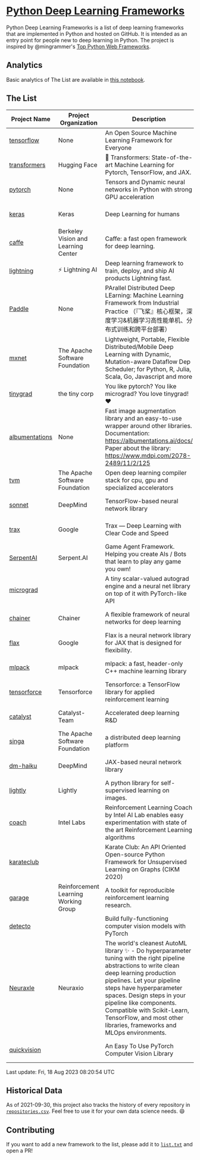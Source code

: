 # [Python Deep Learning Frameworks](https://www.github.com/shimst3r/python-deep-learning-frameworks)

Python Deep Learning Frameworks is a list of deep learning frameworks that are implemented in Python and hosted on GitHub. It is intended as an entry point for people new to deep learning in Python. The project is inspired by @mingrammer's [Top Python Web Frameworks](https://github.com/mingrammer/python-web-framework-stars).

## Analytics

Basic analytics of The List are available in [this notebook](./notebooks/development_over_time.ipynb).

## The List

| Project Name | Project Organization | Description | Stars | Forks | Open Issues | Last Commit |
| ------------ | -------------------- | ----------- | ----: | ----: | ----------: | ----------- |
| [tensorflow](https://tensorflow.org) | None | An Open Source Machine Learning Framework for Everyone | 176997 | 88815 | 2146 | 0 day(s) ago |
| [transformers](https://huggingface.co/transformers) | Hugging Face | 🤗 Transformers: State-of-the-art Machine Learning for Pytorch, TensorFlow, and JAX. | 110374 | 21909 | 747 | 0 day(s) ago |
| [pytorch](https://pytorch.org) | None | Tensors and Dynamic neural networks in Python with strong GPU acceleration | 69864 | 19145 | 12460 | 0 day(s) ago |
| [keras](http://keras.io/) | Keras | Deep Learning for humans | 59038 | 19403 | 373 | 1 day(s) ago |
| [caffe](http://caffe.berkeleyvision.org/) | Berkeley Vision and Learning Center | Caffe: a fast open framework for deep learning. | 33525 | 18986 | 1181 | 0 day(s) ago |
| [lightning](https://lightning.ai) | ⚡️ Lightning AI  | Deep learning framework to train, deploy, and ship AI products Lightning fast. | 24372 | 2991 | 695 | 0 day(s) ago |
| [Paddle](http://www.paddlepaddle.org/) | None | PArallel Distributed Deep LEarning: Machine Learning Framework from Industrial Practice （『飞桨』核心框架，深度学习&机器学习高性能单机、分布式训练和跨平台部署） | 20738 | 5352 | 2078 | 0 day(s) ago |
| [mxnet](https://mxnet.apache.org) | The Apache Software Foundation | Lightweight, Portable, Flexible Distributed/Mobile Deep Learning with Dynamic, Mutation-aware Dataflow Dep Scheduler; for Python, R, Julia, Scala, Go, Javascript and more | 20518 | 6882 | 2002 | 0 day(s) ago |
| [tinygrad](https://github.com/tinygrad/tinygrad) | the tiny corp | You like pytorch? You like micrograd? You love tinygrad! ❤️  | 18881 | 2426 | 71 | 0 day(s) ago |
| [albumentations](https://albumentations.ai) | None | Fast image augmentation library and an easy-to-use wrapper around other libraries. Documentation:  https://albumentations.ai/docs/ Paper about the library: https://www.mdpi.com/2078-2489/11/2/125 | 12424 | 1524 | 380 | 0 day(s) ago |
| [tvm](https://tvm.apache.org/) | The Apache Software Foundation | Open deep learning compiler stack for cpu, gpu and specialized accelerators | 10189 | 3234 | 737 | 1 day(s) ago |
| [sonnet](https://sonnet.dev/) | DeepMind | TensorFlow-based neural network library | 9601 | 1363 | 35 | 1 day(s) ago |
| [trax](https://github.com/google/trax) | Google | Trax — Deep Learning with Clear Code and Speed | 7683 | 806 | 111 | 0 day(s) ago |
| [SerpentAI](http://serpent.ai) | Serpent.AI | Game Agent Framework. Helping you create AIs / Bots that learn to play any game you own! | 6554 | 779 | 2 | 1 day(s) ago |
| [micrograd](https://github.com/karpathy/micrograd) |  | A tiny scalar-valued autograd engine and a neural net library on top of it with PyTorch-like API | 5972 | 724 | 27 | 0 day(s) ago |
| [chainer](https://chainer.org) | Chainer | A flexible framework of neural networks for deep learning | 5819 | 1399 | 12 | 1 day(s) ago |
| [flax](https://flax.readthedocs.io) | Google | Flax is a neural network library for JAX that is designed for flexibility. | 4622 | 530 | 165 | 0 day(s) ago |
| [mlpack](https://www.mlpack.org/) | mlpack | mlpack: a fast, header-only C++ machine learning library | 4500 | 1519 | 34 | 1 day(s) ago |
| [tensorforce](https://github.com/tensorforce/tensorforce) | Tensorforce | Tensorforce: a TensorFlow library for applied reinforcement learning | 3242 | 545 | 34 | 11 day(s) ago |
| [catalyst](https://catalyst-team.com) | Catalyst-Team | Accelerated deep learning R&D | 3166 | 399 | 4 | 0 day(s) ago |
| [singa](https://github.com/apache/singa) | The Apache Software Foundation | a distributed deep learning platform | 2897 | 1030 | 52 | 1 day(s) ago |
| [dm-haiku](https://dm-haiku.readthedocs.io) | DeepMind | JAX-based neural network library | 2586 | 218 | 112 | 2 day(s) ago |
| [lightly](https://docs.lightly.ai/self-supervised-learning/) | Lightly | A python library for self-supervised learning on images. | 2460 | 212 | 93 | 0 day(s) ago |
| [coach](https://intellabs.github.io/coach/) | Intel Labs | Reinforcement Learning Coach by Intel AI Lab enables easy experimentation with state of the art Reinforcement Learning algorithms | 2261 | 454 | 90 | 2 day(s) ago |
| [karateclub](https://karateclub.readthedocs.io) |  | Karate Club: An API Oriented Open-source Python Framework for Unsupervised Learning on Graphs (CIKM 2020) | 1954 | 231 | 6 | 2 day(s) ago |
| [garage](https://github.com/rlworkgroup/garage) | Reinforcement Learning Working Group | A toolkit for reproducible reinforcement learning research. | 1724 | 295 | 233 | 2 day(s) ago |
| [detecto](https://detecto.readthedocs.io/) |  | Build fully-functioning computer vision models with PyTorch | 598 | 109 | 45 | 2 day(s) ago |
| [Neuraxle](https://www.neuraxle.org/) | Neuraxio | The world's cleanest AutoML library ✨ - Do hyperparameter tuning with the right pipeline abstractions to write clean deep learning production pipelines. Let your pipeline steps have hyperparameter spaces. Design steps in your pipeline like components. Compatible with Scikit-Learn, TensorFlow, and most other libraries, frameworks and MLOps environments. | 579 | 59 | 30 | 5 day(s) ago |
| [quickvision](https://github.com/oke-aditya/quickvision) |  | An Easy To Use PyTorch Computer Vision Library | 50 | 4 | 20 | 93 day(s) ago |

Last update: Fri, 18 Aug 2023 08:20:54 UTC

## Historical Data

As of 2021-09-30, this project also tracks the history of every repository in [`repositories.csv`](./repositories.csv). Feel free to use it for your own data science needs. :smile:

## Contributing

If you want to add a new framework to the list, please add it to [`list.txt`](./python-deep-learning-frameworks/list.txt) and open a PR!